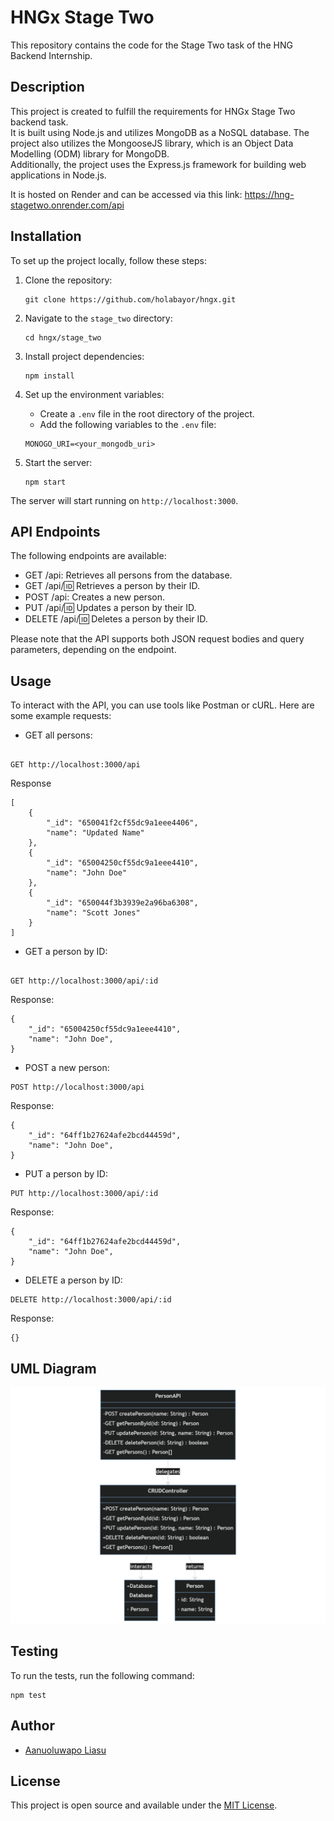 # HNGx Stage Two

This repository contains the code for the Stage Two task of the HNG Backend Internship.

## Description

This project is created to fulfill the requirements for HNGx Stage Two backend task. <br/>It is built using Node.js and utilizes MongoDB as a NoSQL database. The project also utilizes the MongooseJS library, which is an Object Data Modelling (ODM) library for MongoDB.<br/> Additionally, the project uses the Express.js framework for building web applications in Node.js.

It is hosted on Render and can be accessed via this link: https://hng-stagetwo.onrender.com/api

## Installation

To set up the project locally, follow these steps:

1. Clone the repository:

   ```
   git clone https://github.com/holabayor/hngx.git
   ```

2. Navigate to the `stage_two` directory:

   ```
   cd hngx/stage_two
   ```

3. Install project dependencies:

   ```
   npm install
   ```

4. Set up the environment variables:

   - Create a `.env` file in the root directory of the project.
   - Add the following variables to the `.env` file:

   ```
   MONOGO_URI=<your_mongodb_uri>
   ```

5. Start the server:

   ```
   npm start
   ```

The server will start running on `http://localhost:3000`.

## API Endpoints

The following endpoints are available:

- GET /api: Retrieves all persons from the database.
- GET /api/:id: Retrieves a person by their ID.
- POST /api: Creates a new person.
- PUT /api/:id: Updates a person by their ID.
- DELETE /api/:id: Deletes a person by their ID.

Please note that the API supports both JSON request bodies and query parameters, depending on the endpoint.

## Usage

To interact with the API, you can use tools like Postman or cURL. Here are some example requests:

- GET all persons:

```

GET http://localhost:3000/api

```

Response

```
[
    {
        "_id": "650041f2cf55dc9a1eee4406",
        "name": "Updated Name"
    },
    {
        "_id": "65004250cf55dc9a1eee4410",
        "name": "John Doe"
    },
    {
        "_id": "650044f3b3939e2a96ba6308",
        "name": "Scott Jones"
    }
]
```

- GET a person by ID:

```

GET http://localhost:3000/api/:id

```

Response:

    {
        "_id": "65004250cf55dc9a1eee4410",
        "name": "John Doe",
    }

- POST a new person:

```
POST http://localhost:3000/api
```

Response:

    {
        "_id": "64ff1b27624afe2bcd44459d",
        "name": "John Doe",
    }

- PUT a person by ID:

```
PUT http://localhost:3000/api/:id
```

Response:

    {
        "_id": "64ff1b27624afe2bcd44459d",
        "name": "John Doe",
    }

- DELETE a person by ID:

```
DELETE http://localhost:3000/api/:id
```

Response:

    {}

## UML Diagram

![UML Diagram](https://github.com/holabayor/hngx/blob/main/stage_two/diagrams/person%20UML.png)

## Testing

To run the tests, run the following command:

```
npm test
```

## Author

- [Aanuoluwapo Liasu](https://github.com/holabayor)

## License

This project is open source and available under the [MIT License](LICENSE).

```

```
